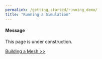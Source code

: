 ```yaml
---
permalink: /getting_started/running_demo/
title: "Running a Simulation"
---
```


<div class="notice--info">
  <h4>Message</h4>
  <p>This page is under  construction.</p>
</div>

<a href="/mmoth-vent/getting_started/mesh_generation_readme/" class="btn btn--primary">Building a Mesh >></a>
